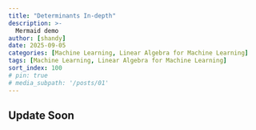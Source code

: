 ```yaml
---
title: "Determinants In-depth"
description: >-
  Mermaid demo
author: [shandy]
date: 2025-09-05
categories: [Machine Learning, Linear Algebra for Machine Learning]
tags: [Machine Learning, Linear Algebra for Machine Learning]
sort_index: 100
# pin: true
# media_subpath: '/posts/01'
---
```


## Update Soon